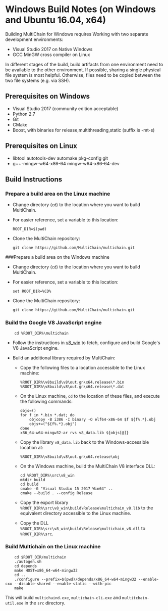 # Windows Build Notes (on Windows and Ubuntu 16.04, x64)

Building MultiChain for Windows requires Working with two separate development environments:

  - Visual Studio 2017 on Native Windows
  - GCC MinGW cross compiler on Linux

In different stages of the build, build artifacts from one environment need to be available to the other environment. If possible, sharing a single physical file system is most helpful. Otherwise, files need to be copied between the two file systems (e.g. via SSH).

## Prerequisites on Windows

  - Visual Studio 2017 (community edition acceptable)
  - Python 2.7
  - Git
  - CMake
  - Boost, with binaries for release,multithreading,static (suffix is -mt-s)

## Prerequisites on Linux

  - libtool autotools-dev automake pkg-config git
  - g++-mingw-w64-x86-64 mingw-w64-x86-64-dev

## Build Instructions

### Prepare a build area on the Linux machine

  - Change directory (`cd`) to the location where you want to build MultiChain.
  - For easier reference, set a variable to this location:

        ROOT_DIR=$(pwd)

  - Clone the MultiChain repository:

        git clone https://github.com/MultiChain/multichain.git

###Prepare a build area on the Windows machine

  - Change directory (`cd`) to the location where you want to build MultiChain.
  - For easier reference, set a variable to this location:

        set ROOT_DIR=%CD%

  - Clone the MultiChain repository:

        git clone https://github.com/MultiChain/multichain.git

### Build the Google V8 JavaScript engine

        cd %ROOT_DIR%\multichain

  - Follow the instructions in [v8_win](v8_win.md) to fetch, configure and build Google's V8 JavaScript engine.

  - Build an additional library required by MultiChain:

      - Copy the following files to a location accessible to the Linux machine:

            %ROOT_DIR%\v8build\v8\out.gn\x64.release\*.bin
            %ROOT_DIR%\v8build\v8\out.gn\x64.release\*.dat

      - On the Linux machine, `cd` to the location of these files, and execute the following commands:

            objs=()
            for f in *.bin *.dat; do
                objcopy -B i386 -I binary -O elf64-x86-64 $f ${f%.*}.obj
                objs+=("${f%.*}.obj")
            done
            x86_64-w64-mingw32-ar rvs v8_data.lib ${objs[@]}

      - Copy the library `v8_data.lib` back to the Windows-accessible location at:

            %ROOT_DIR%\v8build\v8\out.gn\x64.release\obj

      - On the Windows machine, build the MultiChain V8 interface DLL:

            cd %ROOT_DIR%\src\v8_win
            mkdir build
            cd build
            cmake -G "Visual Studio 15 2017 Win64" ..
            cmake --build . --config Release

      - Copy the export library `%ROOT_DIR%\src\v8_win\build\Release\multichain_v8.lib` to the equivalent directory accessible to the Linux machine.
      -  Copy the DLL `%ROOT_DIR%\src\v8_win\build\Release\multichain_v8.dll` to `%ROOT_DIR%\src`.

### Build Multichain on the Linux machine

        cd $ROOT_DIR/multichain
        ./autogen.sh
        cd depends
        make HOST=x86_64-w64-mingw32
        cd ..
        ./configure --prefix=$(pwd)/depends/x86_64-w64-mingw32 --enable-cxx --disable-shared --enable-static --with-pic
        make
    
This will build `multichaind.exe`, `multichain-cli.exe` and `multitchain-util.exe` in the `src` directory.